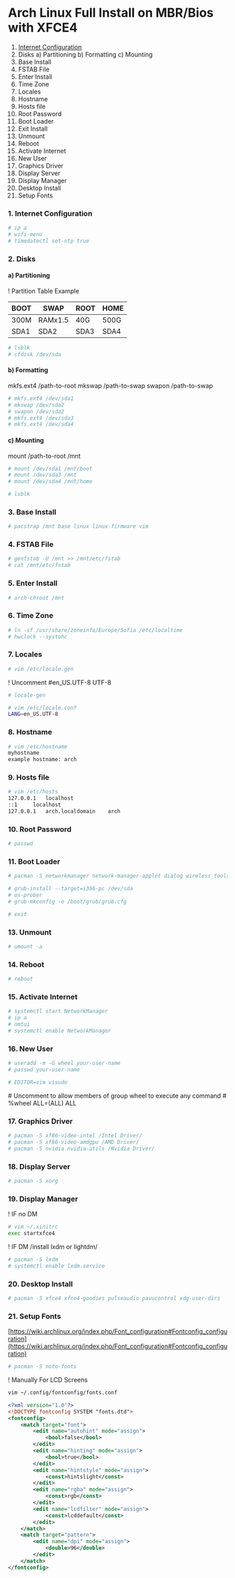# Arch Linux Full Install on MBR/Bios with XFCE4

1. [Internet Configuration](#1-internet-configuration)
2. Disks
  a) Partitioning
  b) Formatting
  c) Mounting
3. Base Install
4. FSTAB File
5. Enter Install
6. Time Zone
7. Locales
8. Hostname
9. Hosts file
10. Root Password
11. Boot Loader
12. Exit Install
13. Unmount
14. Reboot
15. Activate Internet
16. New User
17. Graphics Driver
18. Display Server
19. Display Manager
20. Desktop Install
21. Setup Fonts

### <a name="1-internet-configuration">1. Internet Configuration</a>

```bash
# ip a
# wifi-menu
# timedatectl set-ntp true
```

### 2. Disks

#### a) Partitioning

! Partition Table Example

| BOOT | SWAP | ROOT | HOME |
| ---- | ---- | ---- | ---- |
| 300M | RAMx1.5 | 40G | 500G | 
| SDA1 | SDA2 | SDA3 | SDA4 |

```bash
# lsblk
# cfdisk /dev/sda
```

#### b) Formatting


mkfs.ext4 /path-to-root
mkswap /path-to-swap
swapon /path-to-swap

```bash
# mkfs.ext4 /dev/sda1
# mkswap /dev/sda2
# swapon /dev/sda2
# mkfs.ext4 /dev/sda3
# mkfs.ext4 /dev/sda4
```

#### c) Mounting

mount /path-to-root /mnt

```bash
# mount /dev/sda1 /mnt/boot
# mount /dev/sda3 /mnt
# mount /dev/sda4 /mnt/home

# lsblk
```

### 3. Base Install

```bash
# pacstrap /mnt base linux linux-firmware vim
```

### 4. FSTAB File

```bash
# genfstab -U /mnt >> /mnt/etc/fstab
# cat /mnt/etc/fstab
```

### 5. Enter Install

```bash
# arch-chroot /mnt
```

### 6. Time Zone

```bash
# ln -sf /usr/share/zoneinfo/Europe/Sofia /etc/localtime
# hwclock --systohc
```

### 7. Locales

```bash
# vim /etc/locale.gen
```

! Uncomment #en_US.UTF-8 UTF-8

```bash
# locale-gen

# vim /etc/locale.conf
LANG=en_US.UTF-8
```

### 8. Hostname

```bash
# vim /etc/hostname
myhostname
example hostname: arch
```

### 9. Hosts file

```bash
# vim /etc/hosts
127.0.0.1	localhost
::1		localhost
127.0.0.1	arch.localdomain	arch
```

### 10. Root Password

```bash
# passwd
```

### 11. Boot Loader

```bash
# pacman -S networkmanager network-manager-applet dialog wireless_tools wpa_supplicant iputils os-prober mtools dosfstools base-devel linux-headers

# grub-install --target=i386-pc /dev/sda
# os-prober
# grub-mkconfig -o /boot/grub/grub.cfg

# exit
```

### 13. Unmount

```bash
# umount -a
```

### 14. Reboot 

```bash
# reboot
```

### 15. Activate Internet

```bash
# systemctl start NetworkManager
# ip a
# nmtui
# systemctl enable NetworkManager
```

### 16. New User

```bash
# useradd -m -G wheel your-user-name
# passwd your-user-name

# EDITOR=vim visudo
```

\# Uncomment to allow members of group wheel to execute any command
\# %wheel ALL=(ALL) ALL


### 17. Graphics Driver

```bash
# pacman -S xf86-video-intel /Intel Driver/
# pacman -S xf86-video-amdgpu /AMD Driver/
# pacman -S nvidia nvidia-utils /Nvidia Driver/
```

### 18. Display Server

```bash
# pacman -S xorg
```

### 19. Display Manager

\! IF no DM

```bash
# vim ~/.xinitrc
exec startxfce4
```

\! IF DM /install lxdm or lightdm/
```bash
# pacman -S lxdm
# systemctl enable lxdm.service
```

### 20. Desktop Install

```bash
# pacman -S xfce4 xfce4-goodies pulseaudio pavucontrol xdg-user-dirs
```

### 21. Setup Fonts
[https://wiki.archlinux.org/index.php/Font_configuration#Fontconfig_configuration](https://wiki.archlinux.org/index.php/Font_configuration#Fontconfig_configuration)

```bash
# pacman -S noto-fonts
```

! Manually For LCD Screens

```bash
vim ~/.config/fontconfig/fonts.conf
```

```xml
<?xml version="1.0"?>
<!DOCTYPE fontconfig SYSTEM "fonts.dtd">
<fontconfig>
	<match target="font">
		<edit name="autohint" mode="assign">
			<bool>false</bool>
		</edit>
		<edit name="hinting" mode="assign">
			<bool>true</bool>
		</edit>
		<edit name="hintstyle" mode="assign">
			<const>hintslight</const>
		</edit>
		<edit name="rgba" mode="assign">
			<const>rgb</const>
		</edit>
		<edit name="lcdfilter" mode="assign">
			<const>lcddefault</const>
		</edit>
	</match>
	<match target="pattern">
		<edit name="dpi" mode="assign">
			<double>96</double>
		</edit>
	</match>
</fontconfig>
```
